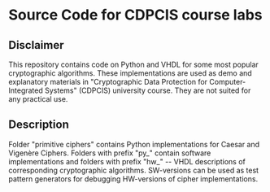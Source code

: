 # Source Code for CDPCIS course labs
## Disclaimer
This repository contains code on Python and VHDL for some most popular cryptographic algorithms. These implementations are used as demo and explanatory materials in "Cryptographic Data Protection for Computer-Integrated Systems" (CDPCIS) university course. They are not suited for any practical use.

## Description
Folder "primitive ciphers" contains Python implementations for Caesar and Vigenère Ciphers. Folders with prefix "py_" contain software implementations and folders with prefix "hw_" -- VHDL descriptions of corresponding cryptographic algorithms. SW-versions can be used as test pattern generators for debugging HW-versions of cipher implementations.
